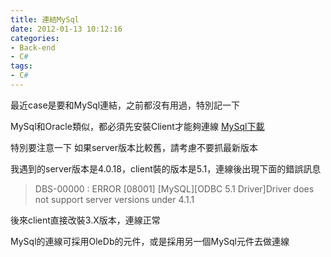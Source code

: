```yaml
---
title: 連結MySql
date: 2012-01-13 10:12:16
categories:
- Back-end
- C#
tags:
- C#
---
```

最近case是要和MySql連結，之前都沒有用過，特別記一下

<!--more-->

MySql和Oracle類似，都必須先安裝Client才能夠連線
[MySql下載](http://dev.mysql.com/downloads/)

特別要注意一下
如果server版本比較舊，請考慮不要抓最新版本

我遇到的server版本是4.0.18，client裝的版本是5.1，連線後出現下面的錯誤訊息
> DBS-00000 : ERROR [08001] [MySQL][ODBC 5.1 Driver]Driver does not support server versions under 4.1.1

後來client直接改裝3.X版本，連線正常

MySql的連線可採用OleDb的元件，或是採用另一個MySql元件去做連線